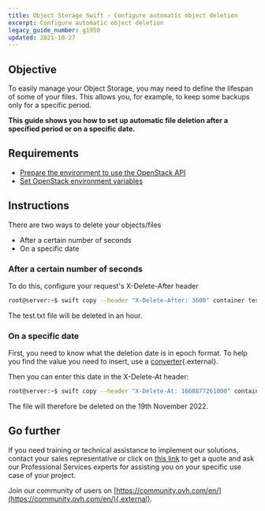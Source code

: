 ```yaml
---
title: Object Storage Swift - Configure automatic object deletion
excerpt: Configure automatic object deletion
legacy_guide_number: g1950
updated: 2021-10-27
---
```



## Objective

To easily manage your Object Storage, you may need to define the lifespan of some of your files. This allows you, for example, to keep some backups only for a specific period.

**This guide shows you how to set up automatic file deletion after a specified period or on a specific date.**

## Requirements

- [Prepare the environment to use the OpenStack API](/pages/public_cloud/compute/prepare_the_environment_for_using_the_openstack_api)
- [Set OpenStack environment variables](/pages/public_cloud/compute/loading_openstack_environment_variables)

## Instructions

There are two ways to delete your objects/files

- After a certain number of seconds
- On a specific date

### After a certain number of seconds

To do this, configure your request's X-Delete-After header

```bash
root@server:~$ swift copy --header "X-Delete-After: 3600" container test.txt
```

The test.txt file will be deleted in an hour.

### On a specific date

First, you need to know what the deletion date is in epoch format.
To help you find the value you need to insert, use a [converter](http://www.epochconverter.com/){.external}.

Then you can enter this date in the X-Delete-At header:

```bash
root@server:~$ swift copy --header "X-Delete-At: 1668877261000" container test.txt
```

The file will therefore be deleted on the 19th November 2022.

## Go further

If you need training or technical assistance to implement our solutions, contact your sales representative or click on [this link](https://www.ovhcloud.com/en-sg/professional-services/) to get a quote and ask our Professional Services experts for assisting you on your specific use case of your project.

Join our community of users on [https://community.ovh.com/en/](https://community.ovh.com/en/){.external}.
